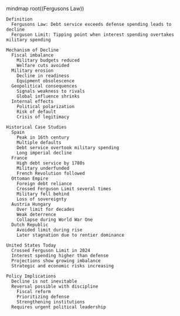mindmap
  root((Fergusons Law))

    Definition
      Fergusons Law: Debt service exceeds defense spending leads to decline
      Ferguson Limit: Tipping point when interest spending overtakes military spending

    Mechanism of Decline
      Fiscal imbalance
        Military budgets reduced
        Welfare cuts avoided
      Military erosion
        Decline in readiness
        Equipment obsolescence
      Geopolitical consequences
        Signals weakness to rivals
        Global influence shrinks
      Internal effects
        Political polarization
        Risk of default
        Crisis of legitimacy

    Historical Case Studies
      Spain
        Peak in 16th century
        Multiple defaults
        Debt service overtook military spending
        Long imperial decline
      France
        High debt service by 1780s
        Military underfunded
        French Revolution followed
      Ottoman Empire
        Foreign debt reliance
        Crossed Ferguson Limit several times
        Military fell behind
        Loss of sovereignty
      Austria Hungary
        Over limit for decades
        Weak deterrence
        Collapse during World War One
      Dutch Republic
        Avoided limit during rise
        Later stagnation due to rentier dominance

    United States Today
      Crossed Ferguson Limit in 2024
      Interest spending higher than defense
      Projections show growing imbalance
      Strategic and economic risks increasing

    Policy Implications
      Decline is not inevitable
      Reversal possible with discipline
        Fiscal reform
        Prioritizing defense
        Strengthening institutions
      Requires urgent political leadership
